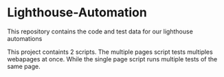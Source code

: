 # Lighthouse-Automation
This repository contains the code and test data for our lighthouse automations

This project containts 2 scripts. 
The multiple pages script tests multiples webapages at once. While the single page script runs multiple tests of the same page.
